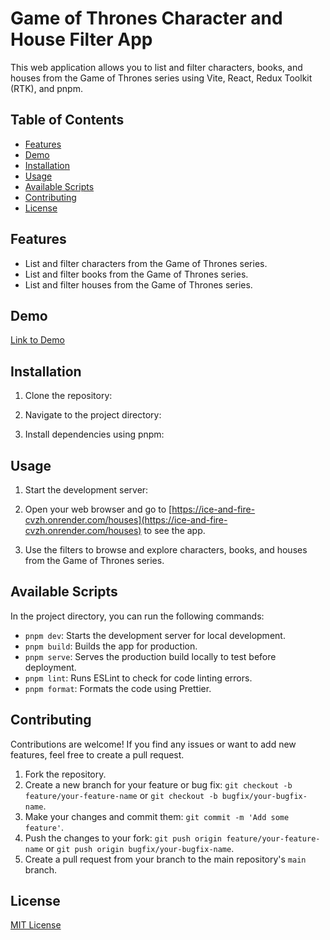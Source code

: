 # Game of Thrones Character and House Filter App

This web application allows you to list and filter characters, books, and houses from the Game of Thrones series using Vite, React, Redux Toolkit (RTK), and pnpm.

## Table of Contents

- [Features](#features)
- [Demo](#demo)
- [Installation](#installation)
- [Usage](#usage)
- [Available Scripts](#available-scripts)
- [Contributing](#contributing)
- [License](#license)

## Features

- List and filter characters from the Game of Thrones series.
- List and filter books from the Game of Thrones series.
- List and filter houses from the Game of Thrones series.

## Demo

[Link to Demo](https://your-demo-link-here.com)

## Installation

1. Clone the repository:

2. Navigate to the project directory:
3. Install dependencies using pnpm:

## Usage

1. Start the development server:

2. Open your web browser and go to [https://ice-and-fire-cvzh.onrender.com/houses](https://ice-and-fire-cvzh.onrender.com/houses) to see the app.

3. Use the filters to browse and explore characters, books, and houses from the Game of Thrones series.

## Available Scripts

In the project directory, you can run the following commands:

- `pnpm dev`: Starts the development server for local development.
- `pnpm build`: Builds the app for production.
- `pnpm serve`: Serves the production build locally to test before deployment.
- `pnpm lint`: Runs ESLint to check for code linting errors.
- `pnpm format`: Formats the code using Prettier.

## Contributing

Contributions are welcome! If you find any issues or want to add new features, feel free to create a pull request.

1. Fork the repository.
2. Create a new branch for your feature or bug fix: `git checkout -b feature/your-feature-name` or `git checkout -b bugfix/your-bugfix-name`.
3. Make your changes and commit them: `git commit -m 'Add some feature'`.
4. Push the changes to your fork: `git push origin feature/your-feature-name` or `git push origin bugfix/your-bugfix-name`.
5. Create a pull request from your branch to the main repository's `main` branch.

## License

[MIT License](LICENSE)
